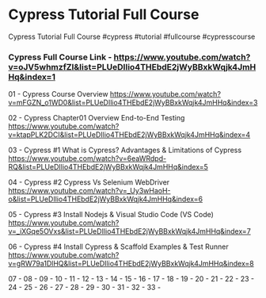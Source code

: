# Cypress Tutorial Full Course 
Cypress Tutorial Full Course #cypress #tutorial #fullcourse #cypresscourse

### Cypress Full Course Link - https://www.youtube.com/watch?v=oJV5whmzfZI&list=PLUeDIlio4THEbdE2jWyBBxkWqjk4JmHHq&index=1

01 - Cypress Course Overview
     https://www.youtube.com/watch?v=mFGZN_o1WD0&list=PLUeDIlio4THEbdE2jWyBBxkWqjk4JmHHq&index=3

02 - Cypress Chapter01 Overview End-to-End Testing 
     https://www.youtube.com/watch?v=ktapPLK2DCI&list=PLUeDIlio4THEbdE2jWyBBxkWqjk4JmHHq&index=4
     
03 - Cypress #1 What is Cypress? Advantages & Limitations of Cypress 
     https://www.youtube.com/watch?v=6eaWRdpd-RQ&list=PLUeDIlio4THEbdE2jWyBBxkWqjk4JmHHq&index=5
     
04 - Cypress #2 Cypress Vs Selenium WebDriver
     https://www.youtube.com/watch?v=_Uy3wHaoH-o&list=PLUeDIlio4THEbdE2jWyBBxkWqjk4JmHHq&index=6
     
05 - Cypress #3 Install Nodejs & Visual Studio Code (VS Code)
     https://www.youtube.com/watch?v=_iXGqe5OVxs&list=PLUeDIlio4THEbdE2jWyBBxkWqjk4JmHHq&index=7
     
06 - Cypress #4 Install Cypress & Scaffold Examples & Test Runner
     https://www.youtube.com/watch?v=gRW79a1DlHQ&list=PLUeDIlio4THEbdE2jWyBBxkWqjk4JmHHq&index=8
     
07 - 
08 - 
09 - 
10 - 
11 - 
12 - 
13 - 
14 - 
15 - 
16 - 
17 - 
18 - 
19 - 
20 - 
21 - 
22 - 
23 - 
24 - 
25 - 
26 - 
27 - 
28 - 
29 - 
30 - 
31 - 
32 - 
33 - 

